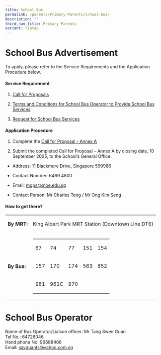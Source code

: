 ```yaml
---
title: School Bus
permalink: /parents/Primary-Parents/school-bus/
description: ""
third_nav_title: Primary Parents
variant: tiptap
---
```

<h1><strong>School Bus Advertisement</strong></h1>
<p>To apply, please refer to the Service Requirements and the Application
Procedure below.</p>
<h4>Service Requirement</h4>
<ol data-tight="true" class="tight">
<li>
<p><a href="https://drive.google.com/file/d/12Q00YUxamvlCAjqd_x9to7jTRuC68tJu/view?usp=drive_link" rel="noopener noreferrer nofollow" target="_blank">Call for Proposals</a>
</p>
</li>
<li>
<p><a href="https://drive.google.com/file/d/1p68myusi1Bf9H3N3Qd4prQ_XpFyZ2V4O/view?usp=drive_link" rel="noopener noreferrer nofollow" target="_blank">Terms and Conditions for School Bus Operator to Provide School Bus Services</a>
</p>
</li>
<li>
<p><a href="https://drive.google.com/file/d/1_TQI7VcOhJWjvf5e81YDcsSYsImxPfFU/view?usp=drive_link" rel="noopener noreferrer nofollow" target="_blank">Request for School Bus Services</a>
</p>
<p></p>
</li>
</ol>
<h4>Application Procedure</h4>
<ol data-tight="true" class="tight">
<li>
<p>Complete the <a href="https://drive.google.com/file/d/1r6zFCf-pi_rSAFn_MKm4RT-36yy0Lvrv/view?usp=drive_link" rel="noopener noreferrer nofollow" target="_blank">Call for Proposal - Annex A</a>
</p>
</li>
<li>
<p>Submit the completed Call for Proposal – Annex A by closing date, 10 September
2025, to the School’s General Office.</p>
</li>
</ol>
<ul data-tight="true" class="tight">
<li>
<p>Address: 11 Blackmore Drive, Singapore 599986</p>
</li>
<li>
<p>Contact Number: 6469 4800</p>
</li>
<li>
<p>Email: <a href="mailto:mgps@moe.edu.sg" rel="noopener noreferrer nofollow" target="_blank">mgps@moe.edu.sg</a>
</p>
</li>
<li>
<p>Contact Person: Mr Charles Teng / Mr Ong Kim Seng</p>
</li>
</ul>
<p></p>
<h4>How to get there?<br></h4>
<table style="minWidth: 50px">
<colgroup>
<col>
<col>
</colgroup>
<tbody>
<tr>
<td rowspan="1" colspan="1">
<p><strong>By MRT:</strong>
</p>
</td>
<td rowspan="1" colspan="1">
<p>King Albert Park MRT Station (Downtown Line DT6)</p>
</td>
</tr>
<tr>
<td rowspan="1" colspan="1">
<p><strong>By Bus:</strong>
</p>
</td>
<td rowspan="1" colspan="1">
<table style="minWidth: 125px">
<colgroup>
<col>
<col>
<col>
<col>
<col>
</colgroup>
<tbody>
<tr>
<td rowspan="1" colspan="1">
<p>67</p>
</td>
<td rowspan="1" colspan="1">
<p>74</p>
</td>
<td rowspan="1" colspan="1">
<p>77</p>
</td>
<td rowspan="1" colspan="1">
<p>151</p>
</td>
<td rowspan="1" colspan="1">
<p>154</p>
</td>
</tr>
<tr>
<td rowspan="1" colspan="1">
<p>157</p>
</td>
<td rowspan="1" colspan="1">
<p>170</p>
</td>
<td rowspan="1" colspan="1">
<p>174</p>
</td>
<td rowspan="1" colspan="1">
<p>563</p>
</td>
<td rowspan="1" colspan="1">
<p>852</p>
</td>
</tr>
<tr>
<td rowspan="1" colspan="1">
<p>961</p>
</td>
<td rowspan="1" colspan="1">
<p>961C</p>
</td>
<td rowspan="1" colspan="1">
<p>970</p>
</td>
<td rowspan="1" colspan="1">
<p></p>
</td>
<td rowspan="1" colspan="1">
<p></p>
</td>
</tr>
</tbody>
</table>
</td>
</tr>
</tbody>
</table>
<h1>School Bus Operator</h1>
<p>Name of Bus Operator/Liaison officer: Mr Tang Swee Guan
<br>Tel No.: 64726046
<br>Hand phone No: 96688466
<br>Email:&nbsp;<a href="mailto:sayguants@yahoo.com.sg" rel="noopener noreferrer nofollow" target="_blank">sayguants@yahoo.com.sg</a>
</p>
